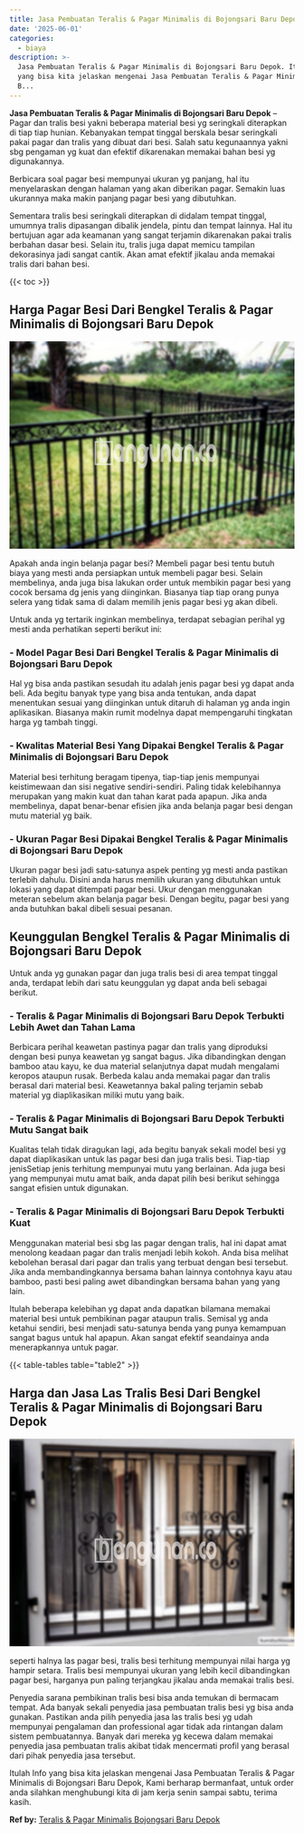 ```yaml
---
title: Jasa Pembuatan Teralis & Pagar Minimalis di Bojongsari Baru Depok
date: '2025-06-01'
categories:
  - biaya
description: >-
  Jasa Pembuatan Teralis & Pagar Minimalis di Bojongsari Baru Depok. Itulah Info
  yang bisa kita jelaskan mengenai Jasa Pembuatan Teralis & Pagar Minimalis di
  B...
---
```


**Jasa Pembuatan Teralis & Pagar Minimalis di Bojongsari Baru Depok** – Pagar dan tralis besi yakni beberapa material besi yg seringkali diterapkan di tiap tiap hunian. Kebanyakan tempat tinggal berskala besar seringkali pakai pagar dan tralis yang dibuat dari besi. Salah satu kegunaannya yakni sbg pengaman yg kuat dan efektif dikarenakan memakai bahan besi yg digunakannya.

Berbicara soal pagar besi mempunyai ukuran yg panjang, hal itu menyelaraskan dengan halaman yang akan diberikan pagar. Semakin luas ukurannya maka makin panjang pagar besi yang dibutuhkan.

Sementara tralis besi seringkali diterapkan di didalam tempat tinggal, umumnya tralis dipasangan dibalik jendela, pintu dan tempat lainnya. Hal itu bertujuan agar ada keamanan yang sangat terjamin dikarenakan pakai tralis berbahan dasar besi. Selain itu, tralis juga dapat memicu tampilan dekorasinya jadi sangat cantik. Akan amat efektif jikalau anda memakai tralis dari bahan besi.

{{< toc >}}

## Harga Pagar Besi Dari Bengkel Teralis & Pagar Minimalis di Bojongsari Baru Depok

![Jasa Pembuatan Teralis & Pagar Minimalis di Bojongsari Baru Depok](/images/pagar-minimalis-murah-44.png)

Apakah anda ingin belanja pagar besi? Membeli pagar besi tentu butuh biaya yang mesti anda persiapkan untuk membeli pagar besi. Selain membelinya, anda juga bisa lakukan order untuk membikin pagar besi yang cocok bersama dg jenis yang diinginkan. Biasanya tiap tiap orang punya selera yang tidak sama di dalam memilih jenis pagar besi yg akan dibeli.

Untuk anda yg tertarik inginkan membelinya, terdapat sebagian perihal yg mesti anda perhatikan seperti berikut ini:
### \- Model Pagar Besi Dari Bengkel Teralis & Pagar Minimalis di Bojongsari Baru Depok

Hal yg bisa anda pastikan sesudah itu adalah jenis pagar besi yg dapat anda beli. Ada begitu banyak type yang bisa anda tentukan, anda dapat menentukan sesuai yang diinginkan untuk ditaruh di halaman yg anda ingin aplikasikan. Biasanya makin rumit modelnya dapat mempengaruhi tingkatan harga yg tambah tinggi.

### \- Kwalitas Material Besi Yang Dipakai Bengkel Teralis & Pagar Minimalis di Bojongsari Baru Depok

Material besi terhitung beragam tipenya, tiap-tiap jenis mempunyai keistimewaan dan sisi negative sendiri-sendiri. Paling tidak kelebihannya merupakan yang makin kuat dan tahan karat pada apapun. Jika anda membelinya, dapat benar-benar efisien jika anda belanja pagar besi dengan mutu material yg baik.

### \- Ukuran Pagar Besi Dipakai Bengkel Teralis & Pagar Minimalis di Bojongsari Baru Depok

Ukuran pagar besi jadi satu-satunya aspek penting yg mesti anda pastikan terlebih dahulu. Disini anda harus memilih ukuran yang dibutuhkan untuk lokasi yang dapat ditempati pagar besi. Ukur dengan menggunakan meteran sebelum akan belanja pagar besi. Dengan begitu, pagar besi yang anda butuhkan bakal dibeli sesuai pesanan.

## Keunggulan Bengkel Teralis & Pagar Minimalis di Bojongsari Baru Depok

Untuk anda yg gunakan pagar dan juga tralis besi di area tempat tinggal anda, terdapat lebih dari satu keunggulan yg dapat anda beli sebagai berikut.

### \- Teralis & Pagar Minimalis di Bojongsari Baru Depok Terbukti Lebih Awet dan Tahan Lama

Berbicara perihal keawetan pastinya pagar dan tralis yang diproduksi dengan besi punya keawetan yg sangat bagus. Jika dibandingkan dengan bamboo atau kayu, ke dua material selanjutnya dapat mudah mengalami keropos ataupun rusak. Berbeda kalau anda memakai pagar dan tralis berasal dari material besi. Keawetannya bakal paling terjamin sebab material yg diaplikasikan miliki mutu yang baik.

### \- Teralis & Pagar Minimalis di Bojongsari Baru Depok Terbukti Mutu Sangat baik

Kualitas telah tidak diragukan lagi, ada begitu banyak sekali model besi yg dapat diaplikasikan untuk las pagar besi dan juga tralis besi. Tiap-tiap jenisSetiap jenis terhitung mempunyai mutu yang berlainan. Ada juga besi yang mempunyai mutu amat baik, anda dapat pilih besi berikut sehingga sangat efisien untuk digunakan.

### \- Teralis & Pagar Minimalis di Bojongsari Baru Depok Terbukti Kuat

Menggunakan material besi sbg las pagar dengan tralis, hal ini dapat amat menolong keadaan pagar dan tralis menjadi lebih kokoh. Anda bisa melihat kebolehan berasal dari pagar dan tralis yang terbuat dengan besi tersebut. Jika anda membandingkannya bersama bahan lainnya contohnya kayu atau bamboo, pasti besi paling awet dibandingkan bersama bahan yang yang lain.

Itulah beberapa kelebihan yg dapat anda dapatkan bilamana memakai material besi untuk pembikinan pagar ataupun tralis. Semisal yg anda ketahui sendiri, besi menjadi satu-satunya benda yang punya kemampuan sangat bagus untuk hal apapun. Akan sangat efektif seandainya anda menerapkannya untuk pagar.

{{< table-tables table="table2" >}}

## Harga dan Jasa Las Tralis Besi Dari Bengkel Teralis & Pagar Minimalis di Bojongsari Baru Depok

![Jasa Pembuatan Teralis & Pagar Minimalis di Bojongsari Baru Depok](/images/teralis-minimalis-murah-14.png)

seperti halnya las pagar besi, tralis besi terhitung mempunyai nilai harga yg hampir setara. Tralis besi mempunyai ukuran yang lebih kecil dibandingkan pagar besi, harganya pun paling terjangkau jikalau anda memakai tralis besi.

Penyedia sarana pembikinan tralis besi bisa anda temukan di bermacam tempat. Ada banyak sekali penyedia jasa pembuatan tralis besi yg bisa anda gunakan. Pastikan anda pilih penyedia jasa las tralis besi yg udah mempunyai pengalaman dan professional agar tidak ada rintangan dalam sistem pembuatannya. Banyak dari mereka yg kecewa dalam memakai penyedia jasa pembuatan tralis akibat tidak mencermati profil yang berasal dari pihak penyedia jasa tersebut.

Itulah Info yang bisa kita jelaskan mengenai Jasa Pembuatan Teralis & Pagar Minimalis di Bojongsari Baru Depok, Kami berharap bermanfaat, untuk order anda silahkan menghubungi kita di jam kerja senin sampai sabtu, terima kasih.

**Ref by:** [Teralis & Pagar Minimalis Bojongsari Baru Depok](https://id.wikipedia.org/wiki/Teralis)
